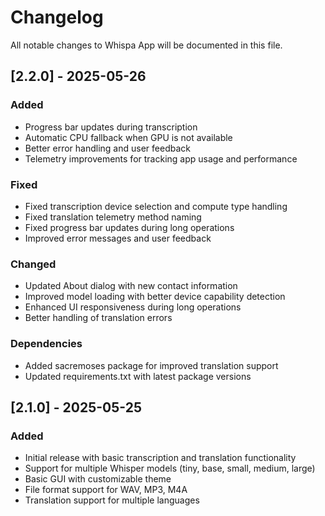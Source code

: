 # Changelog

All notable changes to Whispa App will be documented in this file.

## [2.2.0] - 2025-05-26

### Added
- Progress bar updates during transcription
- Automatic CPU fallback when GPU is not available
- Better error handling and user feedback
- Telemetry improvements for tracking app usage and performance

### Fixed
- Fixed transcription device selection and compute type handling
- Fixed translation telemetry method naming
- Fixed progress bar updates during long operations
- Improved error messages and user feedback

### Changed
- Updated About dialog with new contact information
- Improved model loading with better device capability detection
- Enhanced UI responsiveness during long operations
- Better handling of translation errors

### Dependencies
- Added sacremoses package for improved translation support
- Updated requirements.txt with latest package versions

## [2.1.0] - 2025-05-25

### Added
- Initial release with basic transcription and translation functionality
- Support for multiple Whisper models (tiny, base, small, medium, large)
- Basic GUI with customizable theme
- File format support for WAV, MP3, M4A
- Translation support for multiple languages 